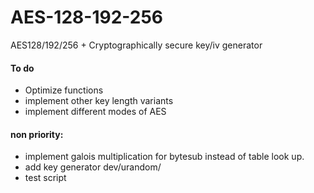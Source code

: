 # AES-128-192-256
AES128/192/256 + Cryptographically secure key/iv generator





#### To do
- Optimize functions
- implement other key length variants 
- implement different modes of AES


#### non priority:
- implement galois multiplication for bytesub instead of table look up.
- add key generator dev/urandom/
- test script

